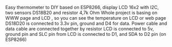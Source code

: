 Easy thermometer to DIY based on ESP8266, display LCD 16x2 with I2C, two sensors DS18B20 and resistor 4,7k Ohm
Whole project is basing on WWW page and LCD , so you can see the temperature on LCD or web page
DS18D20 is connected to 3.3v pin, ground and D4 for data. Power cable and data cable are connected together by resistor
LCD is connected to 5v, ground pin and SLC pin from LCD is connected to D1, and SDA to D2 pin (on ESP8266)
